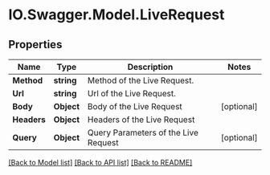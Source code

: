 # IO.Swagger.Model.LiveRequest
## Properties

Name | Type | Description | Notes
------------ | ------------- | ------------- | -------------
**Method** | **string** | Method of the Live Request. | 
**Url** | **string** | Url of the Live Request. | 
**Body** | **Object** | Body of the Live Request | [optional] 
**Headers** | **Object** | Headers of the Live Request | 
**Query** | **Object** | Query Parameters of the Live Request | [optional] 

[[Back to Model list]](../README.md#documentation-for-models) [[Back to API list]](../README.md#documentation-for-api-endpoints) [[Back to README]](../README.md)

